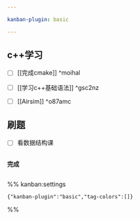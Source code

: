 ```yaml
---

kanban-plugin: basic

---
```


## c++学习

- [ ] [[完成cmake]] ^moihal
- [ ] [[学习c++基础语法]] ^gsc2nz
- [ ] [[Airsim]] ^o87amc


## 刷题

- [ ] 看数据结构课


## 

**完成**


## 





%% kanban:settings
```
{"kanban-plugin":"basic","tag-colors":[]}
```
%%